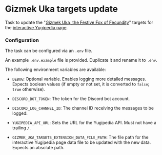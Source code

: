 # Gizmek Uka targets update

Task to update the "[Gizmek Uka, the Festive Fox of Fecundity](https://yugipedia.com/wiki/Gizmek_Uka,_the_Festive_Fox_of_Fecundity)" targets for the [interactive Yugipedia page](https://yugipedia.com/GizmekUkaTargets/index.html).

### Configuration

The task can be configured via an `.env` file.

An example `.env.example` file is provided. Duplicate it and rename it to `.env`.

The following environment variables are available:

* `DEBUG`: Optional variable. Enables logging more detailed messages. Expects
boolean values (if empty or not set, it is converted to `false`; `true` otherwise).

* `DISCORD_BOT_TOKEN`: The token for the Discord bot account.

* `DISCORD_LOG_CHANNEL_ID`: The channel ID receiving the messages to be logged.

* `YUGIPEDIA_API_URL`: Sets the URL for the Yugipedia API. Must not have a trailing `/`.

* `GIZMEK_UKA_TARGETS_EXTENSION_DATA_FILE_PATH`: The file path for the interactive Yugipedia page data file to be updated with the new data. Expects an absolute path.
